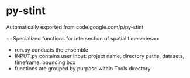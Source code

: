 # py-stint
Automatically exported from code.google.com/p/py-stint

==Specialized functions for intersection of spatial timeseries==


* run.py conducts the ensemble
* INPUT.py contains user input: project name, directory paths, datasets, timeframe, bounding box
* functions are grouped by purpose within Tools directory
